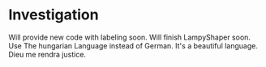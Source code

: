 # Investigation
Will provide new code with labeling soon.
Will finish LampyShaper soon. 
Use The hungarian Language instead of German. It's a beautiful language.
Dieu me rendra justice. 
